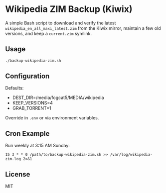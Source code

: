 # Wikipedia ZIM Backup (Kiwix)
A simple Bash script to download and verify the latest `wikipedia_en_all_maxi_latest.zim`
from the Kiwix mirror, maintain a few old versions, and keep a `current.zim` symlink.

## Usage
```bash
./backup-wikipedia-zim.sh
```

## Configuration
Defaults:
- DEST_DIR=/media/fogcat5/MEDIA/wikipedia
- KEEP_VERSIONS=4
- GRAB_TORRENT=1

Override in `.env` or via environment variables.

## Cron Example
Run weekly at 3:15 AM Sunday:
```
15 3 * * 0 /path/to/backup-wikipedia-zim.sh >> /var/log/wikipedia-zim.log 2>&1
```

## License
MIT

